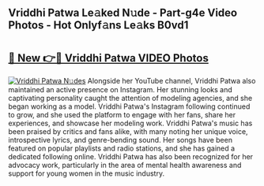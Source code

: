 ## Vriddhi Patwa Le𝚊ked N𝚞de - Part-g4e Video Photos - Hot Onlyf𝚊ns Le𝚊ks B0vd1

# <h2><a href="http://ac51877.deff.icu/?id=Vriddhi+Patwa">🔗 New 👉🔴 Vriddhi Patwa VIDEO Photos</a></h2>

[![Vriddhi Patwa N𝚞des](https://i.imgur.com/rIISA9y.gif)](http://ac51877.deff.icu/?id=Vriddhi+Patwa)
Alongside her YouTube channel, Vriddhi Patwa also maintained an active presence on Instagram. Her stunning looks and captivating personality caught the attention of modeling agencies, and she began working as a model. Vriddhi Patwa's Instagram following continued to grow, and she used the platform to engage with her fans, share her experiences, and showcase her modeling work. Vriddhi Patwa's music has been praised by critics and fans alike, with many noting her unique voice, introspective lyrics, and genre-bending sound. Her songs have been featured on popular playlists and radio stations, and she has gained a dedicated following online. Vriddhi Patwa has also been recognized for her advocacy work, particularly in the area of mental health awareness and support for young women in the music industry.
